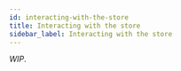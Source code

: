 ```yaml
---
id: interacting-with-the-store
title: Interacting with the store
sidebar_label: Interacting with the store
---
```


_WIP_.
